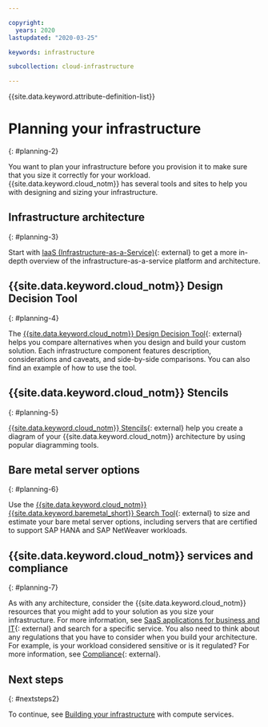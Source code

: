 ```yaml
---

copyright:
  years: 2020
lastupdated: "2020-03-25"

keywords: infrastructure

subcollection: cloud-infrastructure

---
```


{{site.data.keyword.attribute-definition-list}}

# Planning your infrastructure
{: #planning-2}

You want to plan your infrastructure before you provision it to make sure that you size it correctly for your workload. {{site.data.keyword.cloud_notm}} has several tools and sites to help you with designing and sizing your infrastructure.

## Infrastructure architecture
{: #planning-3}

Start with [IaaS (Infrastructure-as-a-Service)](https://www.ibm.com/cloud/learn/iaas){: external} to get a more in-depth overview of the infrastructure-as-a-service platform and architecture.

## {{site.data.keyword.cloud_notm}} Design Decision Tool
{: #planning-4}

The [{{site.data.keyword.cloud_notm}} Design Decision Tool](https://github.com/ibm-cloud-architecture/infrastructure-design-decision-tool/){: external} helps you compare alternatives when you design and build your custom solution. Each infrastructure component features description, considerations and caveats, and side-by-side comparisons. You can also find an example of how to use the tool.

## {{site.data.keyword.cloud_notm}} Stencils
{: #planning-5}

[{{site.data.keyword.cloud_notm}} Stencils](https://github.com/ibm-cloud-architecture/ibm-cloud-stencils){: external} help you create a diagram of your {{site.data.keyword.cloud_notm}} architecture by using popular diagramming tools.

## Bare metal server options
{: #planning-6}

Use the [{{site.data.keyword.cloud_notm}} {{site.data.keyword.baremetal_short}} Search Tool](https://cloud.ibm.com/gen1/infrastructure/provision/bm){: external} to size and estimate your bare metal server options, including servers that are certified to support SAP HANA and SAP NetWeaver workloads.

## {{site.data.keyword.cloud_notm}} services and compliance
{: #planning-7}

As with any architecture, consider the {{site.data.keyword.cloud_notm}} resources that you might add to your solution as you size your infrastructure. For more information, see [SaaS applications for business and IT](https://www.ibm.com/cloud/saas){: external} and search for a specific service. You also need to think about any regulations that you have to consider when you build your architecture. For example, is your workload considered sensitive or is it regulated? For more information, see [Compliance](https://www.ibm.com/cloud/compliance){: external}.

## Next steps
{: #nextsteps2}

To continue, see [Building your infrastructure](/docs/cloud-infrastructure?topic=cloud-infrastructure-compute) with compute services.
